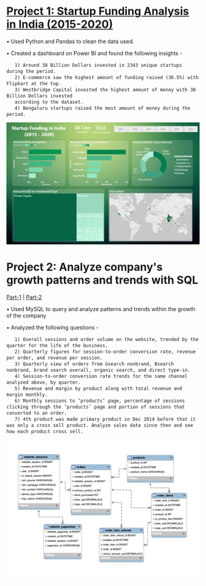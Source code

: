 
# [Project 1: Startup Funding Analysis in India (2015-2020)](https://github.com/divyanshu905/Startup_Funding)
• Used Python and Pandas to clean the data used.

• Created a dashboard on Power BI and found the following insights -

       1) Around 38 Billion Dollars invested in 2343 unique startups during the period.
       2) E-commerce saw the highest amount of funding raised (36.5%) with Flipkart at the top.
       3) Westbridge Capital invested the highest amount of money with 38 Billion Dollars invested 
       according to the dataset.
       4) Bengaluru startups raised the most amount of money during the period.

![](/images/Screenshot%20(397)%20(1).jpg)

# Project 2: Analyze company's growth patterns and trends with SQL

[Part-1](https://medium.com/@divyanshugoyal160/analyzing-trends-and-patterns-in-growth-of-a-company-with-sql-part-1-6ef6028ab571) | [Part-2](https://medium.com/@divyanshugoyal160/analyzing-trends-and-patterns-in-growth-of-a-company-with-sql-part-2-5e8933c2f64d)

• Used MySQL to query and analyze patterns and trends within the growth of the company

• Analyzed the following questions - 

       1) Overall sessions and order volume on the website, trended by the quarter for the life of the business.
       2) Quarterly figures for session-to-order conversion rate, revenue per order, and revenue per session.
       3) Quarterly view of orders from Gsearch nonbrand, Bsearch nonbrand, brand search overall, organic search, and direct type-in.
       4) Session-to-order conversion rate trends for the same channel analyzed above, by quarter.
       5) Revenue and margin by product along with total revenue and margin monthly.
       6) Monthly sessions to ‘products’ page, percentage of sessions clicking through the ‘products’ page and portion of sessions that converted to an order.
       7) 4th product was made primary product in Dec 2014 before that it was only a cross sell product. Analyze sales data since then and see how each product cross sell.

![](/images/Screenshot%20(400).jpg)
